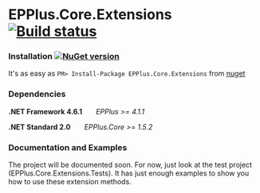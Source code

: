# **EPPlus.Core.Extensions** [![Build status](https://ci.appveyor.com/api/projects/status/cdhoa8m20k2k71ke/branch/master?svg=true)](https://ci.appveyor.com/project/eraydin/epplus-core-extensions/branch/master)

### **Installation** [![NuGet version](https://badge.fury.io/nu/EPPlus.Core.Extensions.svg)](https://badge.fury.io/nu/EPPlus.Core.Extensions)

It's as easy as `PM> Install-Package EPPlus.Core.Extensions` from [nuget](http://nuget.org/packages/EPPlus.Core.Extensions)

### **Dependencies**

**.NET Framework 4.6.1**
      &nbsp;&nbsp;&nbsp;&nbsp;&nbsp;&nbsp;*EPPlus >= 4.1.1*

**.NET Standard 2.0**
&nbsp;&nbsp;&nbsp;&nbsp;&nbsp;&nbsp;*EPPlus.Core >= 1.5.2*

### **Documentation and Examples**

The project will be documented soon. For now, just look at the test project (EPPlus.Core.Extensions.Tests). It has just enough examples to show you how to use these extension methods. 
